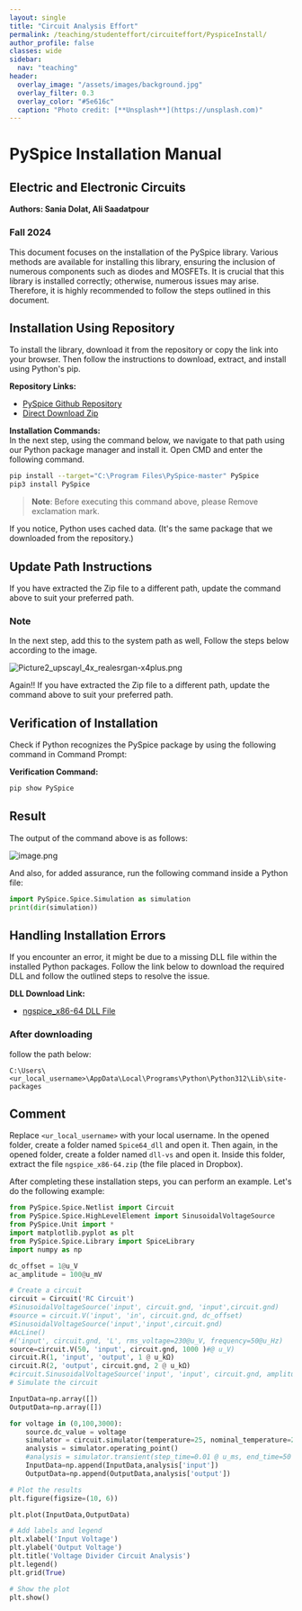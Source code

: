 ```yaml
---
layout: single
title: "Circuit Analysis Effort"
permalink: /teaching/studenteffort/circuiteffort/PyspiceInstall/
author_profile: false
classes: wide
sidebar:
  nav: "teaching"
header:
  overlay_image: "/assets/images/background.jpg"
  overlay_filter: 0.3
  overlay_color: "#5e616c"
  caption: "Photo credit: [**Unsplash**](https://unsplash.com)"
---
```



# PySpice Installation Manual

## Electric and Electronic Circuits

**Authors: Sania Dolat, Ali Saadatpour**

### Fall 2024

This document focuses on the installation of the PySpice library. Various methods are available for installing this library, ensuring the inclusion of numerous components such as diodes and MOSFETs. It is crucial that this library is installed correctly; otherwise, numerous issues may arise. Therefore, it is highly recommended to follow the steps outlined in this document.

## Installation Using Repository

To install the library, download it from the repository or copy the link into your browser. Then follow the instructions to download, extract, and install using Python's pip.

**Repository Links:**
- [PySpice Github Repository](https://github.com/PySpice-org/PySpice)
- [Direct Download Zip](https://github.com/PySpice-org/PySpice/archive/refs/heads/master.zip)

**Installation Commands:**  
In the next step, using the command below, we navigate to that path using our Python package manager and install it. Open CMD and enter the following command.

```bash
pip install --target="C:\Program Files\PySpice-master" PySpice
pip3 install PySpice
```

> **Note**: Before executing this command above, please Remove exclamation mark.

If you notice, Python uses cached data. (It's the same package that we downloaded from the repository.)

## Update Path Instructions

If you have extracted the Zip file to a different path, update the command above to suit your preferred path.

### Note

In the next step, add this to the system path as well, Follow the steps below according to the image.

![Picture2_upscayl_4x_realesrgan-x4plus.png](attachment:Picture2_upscayl_4x_realesrgan-x4plus.png)

Again!! If you have extracted the Zip file to a different path, update the command above to suit your preferred path.

## Verification of Installation

Check if Python recognizes the PySpice package by using the following command in Command Prompt:

**Verification Command:**

```bash
pip show PySpice
```

## Result

The output of the command above is as follows:

![image.png](attachment:image.png)

And also, for added assurance, run the following command inside a Python file:

```python
import PySpice.Spice.Simulation as simulation
print(dir(simulation))
```

## Handling Installation Errors

If you encounter an error, it might be due to a missing DLL file within the installed Python packages. Follow the link below to download the required DLL and follow the outlined steps to resolve the issue.

**DLL Download Link:**
- [ngspice_x86-64 DLL File](https://www.dropbox.com/scl/fi/6qguzxdrcgz4bsmugolzg/ngspice_x86-64.zip?rlkey=ilt2u17l25mlk9nuab4999yg3&st=exupnbrh&dl=0)

### After downloading

follow the path below:

```
C:\Users\<ur_local_username>\AppData\Local\Programs\Python\Python312\Lib\site-packages
```

## Comment

Replace `<ur_local_username>` with your local username. In the opened folder, create a folder named `Spice64_dll` and open it. Then again, in the opened folder, create a folder named `dll-vs` and open it. Inside this folder, extract the file `ngspice_x86-64.zip` (the file placed in Dropbox).

After completing these installation steps, you can perform an example. Let's do the following example:

```python
from PySpice.Spice.Netlist import Circuit
from PySpice.Spice.HighLevelElement import SinusoidalVoltageSource 
from PySpice.Unit import *
import matplotlib.pyplot as plt
from PySpice.Spice.Library import SpiceLibrary
import numpy as np

dc_offset = 1@u_V
ac_amplitude = 100@u_mV

# Create a circuit
circuit = Circuit('RC Circuit')
#SinusoidalVoltageSource('input', circuit.gnd, 'input',circuit.gnd)
#source = circuit.V('input', 'in', circuit.gnd, dc_offset)
#SinusoidalVoltageSource('input','input',circuit.gnd)
#AcLine()
#('input', circuit.gnd, 'L', rms_voltage=230@u_V, frequency=50@u_Hz)
source=circuit.V(50, 'input', circuit.gnd, 1000 )#@ u_V)
circuit.R(1, 'input', 'output', 1 @ u_kΩ)
circuit.R(2, 'output', circuit.gnd, 2 @ u_kΩ)
#circuit.SinusoidalVoltageSource('input', 'input', circuit.gnd, amplitude=220, frequency=50)
# Simulate the circuit

InputData=np.array([])
OutputData=np.array([])

for voltage in (0,100,3000):
    source.dc_value = voltage
    simulator = circuit.simulator(temperature=25, nominal_temperature=25)
    analysis = simulator.operating_point()
    #analysis = simulator.transient(step_time=0.01 @ u_ms, end_time=50 @ u_ms)
    InputData=np.append(InputData,analysis['input'])
    OutputData=np.append(OutputData,analysis['output'])

# Plot the results
plt.figure(figsize=(10, 6))

plt.plot(InputData,OutputData)

# Add labels and legend
plt.xlabel('Input Voltage')
plt.ylabel('Output Voltage')
plt.title('Voltage Divider Circuit Analysis')
plt.legend()
plt.grid(True)

# Show the plot
plt.show()
```